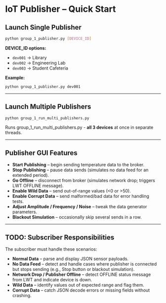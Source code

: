 # IoT Publisher – Quick Start

## Launch Single Publisher
```bash
python group_1_publisher.py [DEVICE_ID]
```

**DEVICE_ID options:**
- `dev001` → Library
- `dev002` → Engineering Lab
- `dev003` → Student Cafeteria

**Example:**
```bash
python group_1_publisher.py dev001
```

---

## Launch Multiple Publishers
```bash
python group_1_run_multi_publishers.py
```
Runs group_1_run_multi_publishers.py - **all 3 devices** at once in separate threads.

---

## Publisher GUI Features

- **Start Publishing** – begin sending temperature data to the broker.
- **Stop Publishing** – pause data sends (simulates no data feed for an extended period).
- **Go Offline** – disconnect from broker (simulates network drop; triggers LWT OFFLINE message).
- **Enable Wild Data** – send out-of-range values (<0 or >50).
- **Enable Corrupt Data** – send malformed/bad data for error handling tests.
- **Adjust Amplitude / Frequency / Noise** – tweak the data generator parameters.
- **Blackout Simulation** – occasionally skip several sends in a row.

---

## TODO: Subscriber Responsibilities
The subscriber must handle these scenarios:
- **Normal Data** – parse and display JSON sensor payloads.
- **No Data Feed** – detect and handle cases where publisher is connected but stops sending (e.g., Stop button or blackout simulation).
- **Network Drop / Publisher Offline** – detect OFFLINE status message from LWT and indicate device is down.
- **Wild Data** – identify values out of expected range and flag them.
- **Corrupt Data** – catch JSON decode errors or missing fields without crashing.

